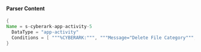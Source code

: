 #### Parser Content
```Java
{
Name = s-cyberark-app-activity-5
  DataType = "app-activity"
  Conditions = [ """%CYBERARK:""", """Message="Delete File Category""", """;Safe=""" ]
}
```